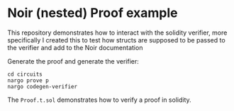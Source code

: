 # Noir (nested) Proof example
This repository demonstrates how to interact with the solidity verifier, more specifically I created this to test how structs are supposed to be passed to the verifier and add to the Noir documentation

Generate the proof and generate the verifier:
```
cd circuits
nargo prove p
nargo codegen-verifier
```

The ``Proof.t.sol`` demonstrates how to verify a proof in solidity.